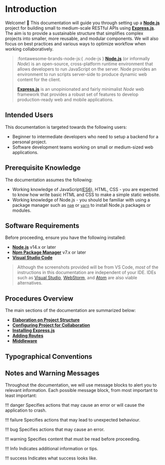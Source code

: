 # Introduction

Welcome! 👋 This documentation will guide you through setting up a [**Node.js**](https://nodejs.org/) project for building small to medium-scale RESTful APIs using [**Express.js**](https://expressjs.com/).
The aim is to provide a sustainable structure that simplifies complex projects into smaller, more reusable, and modular components.
We will also focus on best practices and various ways to optimize workflow when working collaboratively.

> :fontawesome-brands-node-js:{ .node-js } [**Node.js**](https://nodejs.org/) (or informally *Node*) is an open-source, cross-platform runtime environment that allows developers to run JavaScript on the server. Node provides an environment to run scripts server-side to produce dynamic web content for the client.
> 
> [**Express.js**](https://expressjs.com/) is an unopinionated and fairly minimalist *Node* web framework that provides a robust set of features to develop production-ready web and mobile applications.

## Intended Users

This documentation is targeted towards the following users:

- Beginner to intermediate developers who need to setup a backend for a personal project.
- Software development teams working on small or medium-sized web applications.

## Prerequisite Knowledge

The documentation assumes the following:

- Working knowledge of JavaScript([ES6](https://262.ecma-international.org/6.0/)), HTML, CSS - you are expected to know how write basic HTML and CSS to make a simple static website.
- Working knowledge of Node.js - you should be familiar with using a package manager such as [`npm`](https://www.npmjs.com/) or [`yarn`](https://yarnpkg.com/) to install Node.js packages or modules.

## Software Requirements

Before proceeding, ensure you have the following installed:

- [**Node.js**](https://nodejs.org/en/) v14.x or later
- [**Npm Package Manager**](https://www.npmjs.com/get-npm) v7.x or later
- [**Visual Studio Code**](https://code.visualstudio.com/download)

> Although the screenshots provided will be from VS Code, *most* of the instructions in this documentation are independent of your IDE. 
> IDEs such as [Visual Studio](https://visualstudio.microsoft.com/), [WebStorm](https://www.jetbrains.com/webstorm/), and [Atom](https://atom.io/) are also viable alternatives.

## Procedures Overview

The main sections of the documentation are summarized below:

- **[Elaboration on Project Structure]()**
- **[Configuring Project for Collaboration]()**
- **[Installing Express.js]()**
- **[Adding Routes]()**
- **[Middleware]()**


## Typographical Conventions

## Notes and Warning Messages

Throughout the documentation, we will use message blocks to alert you to relevant information. 
Each possible message block, from most important to least important:

!!! danger
    Specifies actions that may cause an error or will cause the application to crash.

!!! failure
    Specifies actions that may lead to unexpected behaviour.

!!! bug
    Specifies actions that may cause an error.

!!! warning
    Specifies content that must be read before proceeding.

!!! Info
    Indicates additional information or tips.


!!! success
    Indicates what success looks like. 



